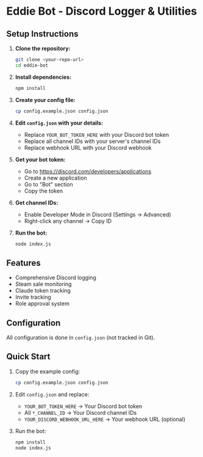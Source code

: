 
# Eddie Bot - Discord Logger & Utilities

## Setup Instructions

1. **Clone the repository:**
   ```bash
   git clone <your-repo-url>
   cd eddie-bot
   ```

2. **Install dependencies:**
   ```bash
   npm install
   ```

3. **Create your config file:**
   ```bash
   cp config.example.json config.json
   ```

4. **Edit `config.json` with your details:**
   - Replace `YOUR_BOT_TOKEN_HERE` with your Discord bot token
   - Replace all channel IDs with your server's channel IDs
   - Replace webhook URL with your Discord webhook

5. **Get your bot token:**
   - Go to https://discord.com/developers/applications
   - Create a new application
   - Go to "Bot" section
   - Copy the token

6. **Get channel IDs:**
   - Enable Developer Mode in Discord (Settings → Advanced)
   - Right-click any channel → Copy ID

7. **Run the bot:**
   ```bash
   node index.js
   ```

## Features
- Comprehensive Discord logging
- Steam sale monitoring
- Claude token tracking
- Invite tracking
- Role approval system

## Configuration
All configuration is done in `config.json` (not tracked in Git).

## Quick Start

1. Copy the example config:
   ```bash
   cp config.example.json config.json
   ```

2. Edit `config.json` and replace:
   - `YOUR_BOT_TOKEN_HERE` → Your Discord bot token
   - All `*_CHANNEL_ID` → Your Discord channel IDs
   - `YOUR_DISCORD_WEBHOOK_URL_HERE` → Your webhook URL (optional)

3. Run the bot:
   ```bash
   npm install
   node index.js